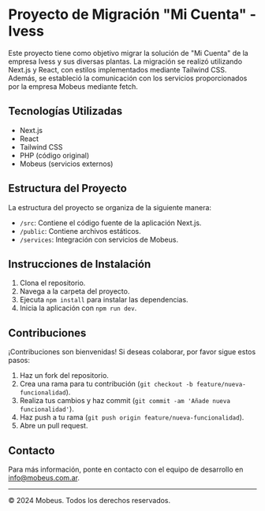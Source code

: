 # Proyecto de Migración "Mi Cuenta" - Ivess

Este proyecto tiene como objetivo migrar la solución de "Mi Cuenta" de la empresa Ivess y sus diversas plantas. La migración se realizó utilizando Next.js y React, con estilos implementados mediante Tailwind CSS. Además, se estableció la comunicación con los servicios proporcionados por la empresa Mobeus mediante fetch.

## Tecnologías Utilizadas

- Next.js
- React
- Tailwind CSS
- PHP (código original)
- Mobeus (servicios externos)

## Estructura del Proyecto

La estructura del proyecto se organiza de la siguiente manera:

- `/src`: Contiene el código fuente de la aplicación Next.js.
- `/public`: Contiene archivos estáticos.
- `/services`: Integración con servicios de Mobeus.

## Instrucciones de Instalación

1. Clona el repositorio.
2. Navega a la carpeta del proyecto.
3. Ejecuta `npm install` para instalar las dependencias.
4. Inicia la aplicación con `npm run dev`.

## Contribuciones

¡Contribuciones son bienvenidas! Si deseas colaborar, por favor sigue estos pasos:

1. Haz un fork del repositorio.
2. Crea una rama para tu contribución (`git checkout -b feature/nueva-funcionalidad`).
3. Realiza tus cambios y haz commit (`git commit -am 'Añade nueva funcionalidad'`).
4. Haz push a tu rama (`git push origin feature/nueva-funcionalidad`).
5. Abre un pull request.

## Contacto

Para más información, ponte en contacto con el equipo de desarrollo en [info@mobeus.com.ar](mailto:info@mobeus.com.ar).

---
© 2024 Mobeus. Todos los derechos reservados.

